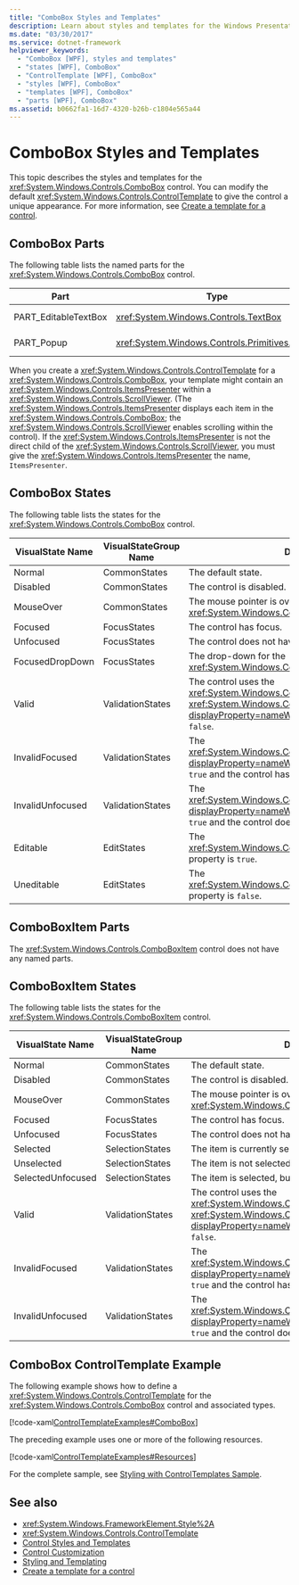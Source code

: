 ```yaml
---
title: "ComboBox Styles and Templates"
description: Learn about styles and templates for the Windows Presentation Foundation ComboBox control. Modify the ControlTemplate to give the control a unique appearance.
ms.date: "03/30/2017"
ms.service: dotnet-framework
helpviewer_keywords: 
  - "ComboBox [WPF], styles and templates"
  - "states [WPF], ComboBox"
  - "ControlTemplate [WPF], ComboBox"
  - "styles [WPF], ComboBox"
  - "templates [WPF], ComboBox"
  - "parts [WPF], ComboBox"
ms.assetid: b0662fa1-16d7-4320-b26b-c1804e565a44
---
```

# ComboBox Styles and Templates

This topic describes the styles and templates for the <xref:System.Windows.Controls.ComboBox> control. You can modify the default <xref:System.Windows.Controls.ControlTemplate> to give the control a unique appearance. For more information, see [Create a template for a control](how-to-create-apply-template.md).

## ComboBox Parts

The following table lists the named parts for the <xref:System.Windows.Controls.ComboBox> control.

|Part|Type|Description|
|-|-|-|
|PART_EditableTextBox|<xref:System.Windows.Controls.TextBox>|Contains the text of the <xref:System.Windows.Controls.ComboBox>.|
|PART_Popup|<xref:System.Windows.Controls.Primitives.Popup>|The drop-down that contains the items in the combo box.|

When you create a <xref:System.Windows.Controls.ControlTemplate> for a <xref:System.Windows.Controls.ComboBox>, your template might contain an <xref:System.Windows.Controls.ItemsPresenter> within a <xref:System.Windows.Controls.ScrollViewer>. (The <xref:System.Windows.Controls.ItemsPresenter> displays each item in the <xref:System.Windows.Controls.ComboBox>; the <xref:System.Windows.Controls.ScrollViewer> enables scrolling within the control).  If the <xref:System.Windows.Controls.ItemsPresenter> is not the direct child of the <xref:System.Windows.Controls.ScrollViewer>, you must give the <xref:System.Windows.Controls.ItemsPresenter> the name, `ItemsPresenter`.

## ComboBox States

The following table lists the states for the <xref:System.Windows.Controls.ComboBox> control.

|VisualState Name|VisualStateGroup Name|Description|
|-|-|-|
|Normal|CommonStates|The default state.|
|Disabled|CommonStates|The control is disabled.|
|MouseOver|CommonStates|The mouse pointer is over the <xref:System.Windows.Controls.ComboBox> control.|
|Focused|FocusStates|The control has focus.|
|Unfocused|FocusStates|The control does not have focus.|
|FocusedDropDown|FocusStates|The drop-down for the <xref:System.Windows.Controls.ComboBox> has focus.|
|Valid|ValidationStates|The control uses the <xref:System.Windows.Controls.Validation> class and the <xref:System.Windows.Controls.Validation.HasError%2A?displayProperty=nameWithType> attached property is `false`.|
|InvalidFocused|ValidationStates|The <xref:System.Windows.Controls.Validation.HasError%2A?displayProperty=nameWithType> attached property is `true` and the control has focus.|
|InvalidUnfocused|ValidationStates|The <xref:System.Windows.Controls.Validation.HasError%2A?displayProperty=nameWithType> attached property is `true` and the control does not have focus.|
|Editable|EditStates|The <xref:System.Windows.Controls.ComboBox.IsEditable%2A> property is `true`.|
|Uneditable|EditStates|The <xref:System.Windows.Controls.ComboBox.IsEditable%2A> property is `false`.|

## ComboBoxItem Parts

The <xref:System.Windows.Controls.ComboBoxItem> control does not have any named parts.

## ComboBoxItem States

The following table lists the states for the <xref:System.Windows.Controls.ComboBoxItem> control.

|VisualState Name|VisualStateGroup Name|Description|
|-|-|-|
|Normal|CommonStates|The default state.|
|Disabled|CommonStates|The control is disabled.|
|MouseOver|CommonStates|The mouse pointer is over the <xref:System.Windows.Controls.ComboBoxItem> control.|
|Focused|FocusStates|The control has focus.|
|Unfocused|FocusStates|The control does not have focus.|
|Selected|SelectionStates|The item is currently selected.|
|Unselected|SelectionStates|The item is not selected.|
|SelectedUnfocused|SelectionStates|The item is selected, but does not have focus.|
|Valid|ValidationStates|The control uses the <xref:System.Windows.Controls.Validation> class and the <xref:System.Windows.Controls.Validation.HasError%2A?displayProperty=nameWithType> attached property is `false`.|
|InvalidFocused|ValidationStates|The <xref:System.Windows.Controls.Validation.HasError%2A?displayProperty=nameWithType> attached property is `true` and the control has focus.|
|InvalidUnfocused|ValidationStates|The <xref:System.Windows.Controls.Validation.HasError%2A?displayProperty=nameWithType> attached property is `true` and the control does not have focus.|

## ComboBox ControlTemplate Example

The following example shows how to define a <xref:System.Windows.Controls.ControlTemplate> for the <xref:System.Windows.Controls.ComboBox> control and associated types.

[!code-xaml[ControlTemplateExamples#ComboBox](~/samples/snippets/csharp/VS_Snippets_Wpf/ControlTemplateExamples/CS/resources/combobox.xaml#combobox)]

The preceding example uses one or more of the following resources.

[!code-xaml[ControlTemplateExamples#Resources](~/samples/snippets/csharp/VS_Snippets_Wpf/ControlTemplateExamples/CS/resources/shared.xaml#resources)]

For the complete sample, see [Styling with ControlTemplates Sample](https://github.com/Microsoft/WPF-Samples/tree/master/Styles%20&%20Templates/IntroToStylingAndTemplating).

## See also

- <xref:System.Windows.FrameworkElement.Style%2A>
- <xref:System.Windows.Controls.ControlTemplate>
- [Control Styles and Templates](control-styles-and-templates.md)
- [Control Customization](control-customization.md)
- [Styling and Templating](styles-templates-overview.md)
- [Create a template for a control](how-to-create-apply-template.md)
